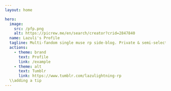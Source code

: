 ```yaml
---
layout: home

hero:
  image:
    src: /pfp.png
    alt: https://picrew.me/en/search/creator?crid=2847840
  name: Lazuli's Profile
  tagline: Multi-fandom single muse rp side-blog. Private & semi-selective! See the hub blog -> @axum-terra
  actions:
    - theme: brand
      text: Profile
      link: /example
    - theme: alt
      text: Tumblr
      link: https://www.tumblr.com/lazulightning-rp
  \\adding a tip
---
```

